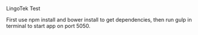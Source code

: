 LingoTek Test

First use npm install and bower install to get dependencies, then run gulp in terminal to start app on port 5050.
